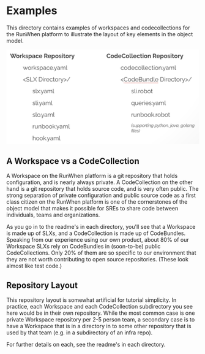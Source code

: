 # Examples
This directory contains examples of workspaces and codecollections for the RunWhen platform to illustrate the layout of key elements in the object model.

![img/repo_layout.png](img/repo_layout.png)


## A Workspace vs a CodeCollection
A Workspace on the RunWhen platform is a git repository that holds configuration, and is nearly always private.  A CodeCollection on the other hand is a git repository that holds source code, and is very often public.  The strong separation of private configuration and public source code as a first class citizen on the RunWhen platform is one of the cornerstones of the object model that makes it possible for SREs to share code between individuals, teams and organizations.

As you go in to the readme's in each directory, you'll see that a Workspace is made up of SLXs, and a CodeCollection is made up of CodeBundles.  Speaking from our experience using our own product, about 80% of our Workspace SLXs rely on CodeBundles in (soon-to-be) public CodeCollections.  Only 20% of them are so specific to our environment that they are not worth contributing to open source repositories.  (These look almost like test code.)

## Repository Layout
This repository layout is somewhat artificial for tutorial simplicity.  In practice, each Workspace and each CodeCollection subdirectory you see here would be in their own repository.  While the most common case is one private Workspace repository per 2-5 person team, a secondary case is to have a Workspace that is in a directory in to some other repository that is used by that team (e.g. in a subdirectory of an infra repo).

For further details on each, see the readme's in each directory. 
